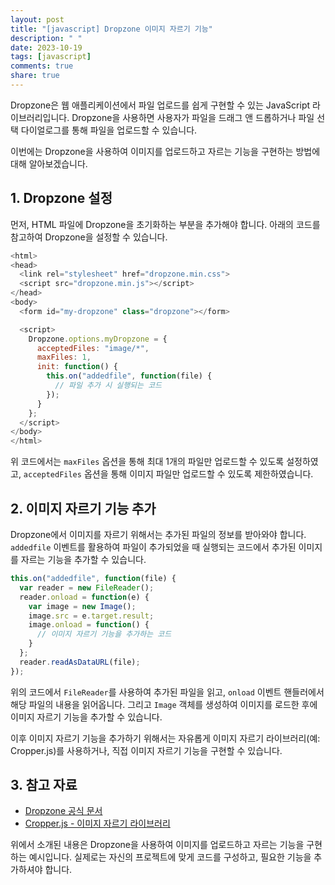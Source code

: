 ```yaml
---
layout: post
title: "[javascript] Dropzone 이미지 자르기 기능"
description: " "
date: 2023-10-19
tags: [javascript]
comments: true
share: true
---
```


Dropzone은 웹 애플리케이션에서 파일 업로드를 쉽게 구현할 수 있는 JavaScript 라이브러리입니다. Dropzone을 사용하면 사용자가 파일을 드래그 앤 드롭하거나 파일 선택 다이얼로그를 통해 파일을 업로드할 수 있습니다.

이번에는 Dropzone을 사용하여 이미지를 업로드하고 자르는 기능을 구현하는 방법에 대해 알아보겠습니다.

## 1. Dropzone 설정

먼저, HTML 파일에 Dropzone을 초기화하는 부분을 추가해야 합니다. 아래의 코드를 참고하여 Dropzone을 설정할 수 있습니다.

```javascript
<html>
<head>
  <link rel="stylesheet" href="dropzone.min.css">
  <script src="dropzone.min.js"></script>
</head>
<body>
  <form id="my-dropzone" class="dropzone"></form>

  <script>
    Dropzone.options.myDropzone = {
      acceptedFiles: "image/*",
      maxFiles: 1,
      init: function() {
        this.on("addedfile", function(file) {
          // 파일 추가 시 실행되는 코드
        });
      }
    };
  </script>
</body>
</html>
```

위 코드에서는 `maxFiles` 옵션을 통해 최대 1개의 파일만 업로드할 수 있도록 설정하였고, `acceptedFiles` 옵션을 통해 이미지 파일만 업로드할 수 있도록 제한하였습니다.

## 2. 이미지 자르기 기능 추가

Dropzone에서 이미지를 자르기 위해서는 추가된 파일의 정보를 받아와야 합니다. `addedfile` 이벤트를 활용하여 파일이 추가되었을 때 실행되는 코드에서 추가된 이미지를 자르는 기능을 추가할 수 있습니다.

```javascript
this.on("addedfile", function(file) {
  var reader = new FileReader();
  reader.onload = function(e) {
    var image = new Image();
    image.src = e.target.result;
    image.onload = function() {
      // 이미지 자르기 기능을 추가하는 코드
    }
  };
  reader.readAsDataURL(file);
});
```

위의 코드에서 `FileReader`를 사용하여 추가된 파일을 읽고, `onload` 이벤트 핸들러에서 해당 파일의 내용을 읽어옵니다. 그리고 `Image` 객체를 생성하여 이미지를 로드한 후에 이미지 자르기 기능을 추가할 수 있습니다.

이후 이미지 자르기 기능을 추가하기 위해서는 자유롭게 이미지 자르기 라이브러리(예: Cropper.js)를 사용하거나, 직접 이미지 자르기 기능을 구현할 수 있습니다.

## 3. 참고 자료

- [Dropzone 공식 문서](https://www.dropzonejs.com/)
- [Cropper.js - 이미지 자르기 라이브러리](https://fengyuanchen.github.io/cropperjs/)

위에서 소개된 내용은 Dropzone을 사용하여 이미지를 업로드하고 자르는 기능을 구현하는 예시입니다. 실제로는 자신의 프로젝트에 맞게 코드를 구성하고, 필요한 기능을 추가하셔야 합니다.